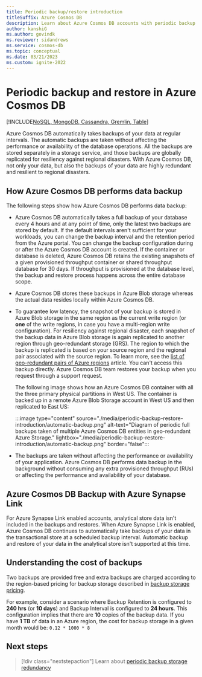 ```yaml
---
title: Periodic backup/restore introduction
titleSuffix: Azure Cosmos DB
description: Learn about Azure Cosmos DB accounts with periodic backup retention and restoration capabilities at a specified interval.
author: kanshiG
ms.author: govindk
ms.reviewer: sidandrews
ms.service: cosmos-db
ms.topic: conceptual
ms.date: 03/21/2023
ms.custom: ignite-2022
---
```


# Periodic backup and restore in Azure Cosmos DB

[!INCLUDE[NoSQL, MongoDB, Cassandra, Gremlin, Table](includes/appliesto-nosql-mongodb-cassandra-gremlin-table.md)]

Azure Cosmos DB automatically takes backups of your data at regular intervals. The automatic backups are taken without affecting the performance or availability of the database operations. All the backups are stored separately in a storage service, and those backups are globally replicated for resiliency against regional disasters. With Azure Cosmos DB, not only your data, but also the backups of your data are highly redundant and resilient to regional disasters.

## How Azure Cosmos DB performs data backup

The following steps show how Azure Cosmos DB performs data backup:

- Azure Cosmos DB automatically takes a full backup of your database every 4 hours and at any point of time, only the latest two backups are stored by default. If the default intervals aren't sufficient for your workloads, you can change the backup interval and the retention period from the Azure portal. You can change the backup configuration during or after the Azure Cosmos DB account is created. If the container or database is deleted, Azure Cosmos DB retains the existing snapshots of a given provisioned throughput container or shared throughput database for 30 days. If  throughput is provisioned at the database level, the backup and restore process happens across the entire database scope.

- Azure Cosmos DB stores these backups in Azure Blob storage whereas the actual data resides locally within Azure Cosmos DB.

- To guarantee low latency, the snapshot of your backup is stored in Azure Blob storage in the same region as the current write region (or **one** of the write regions, in case you have a multi-region write configuration). For resiliency against regional disaster, each snapshot of the backup data in Azure Blob storage is again replicated to another region through geo-redundant storage (GRS). The region to which the backup is replicated is based on your source region and the regional pair associated with the source region. To learn more, see the [list of geo-redundant pairs of Azure regions](../availability-zones/cross-region-replication-azure.md) article. You can't access this backup directly. Azure Cosmos DB team restores your backup when you request through a support request.

  The following image shows how an Azure Cosmos DB container with all the three primary physical partitions in West US. The container is backed up in a remote Azure Blob Storage account in West US and then replicated to East US:

  :::image type="content" source="./media/periodic-backup-restore-introduction/automatic-backup.png" alt-text="Diagram of periodic full backups taken of multiple Azure Cosmos DB entities in geo-redundant Azure Storage." lightbox="./media/periodic-backup-restore-introduction/automatic-backup.png" border="false":::

- The backups are taken without affecting the performance or availability of your application. Azure Cosmos DB performs data backup in the background without consuming any extra provisioned throughput (RUs) or affecting the performance and availability of your database.

## Azure Cosmos DB Backup with Azure Synapse Link

For Azure Synapse Link enabled accounts, analytical store data isn't included in the backups and restores. When Azure Synapse Link is enabled, Azure Cosmos DB continues to automatically take backups of your data in the transactional store at a scheduled backup interval. Automatic backup and restore of your data in the analytical store isn't supported at this time.

## Understanding the cost of backups

Two backups are provided free and extra backups are charged according to the region-based pricing for backup storage described in [backup storage pricing](https://azure.microsoft.com/pricing/details/cosmos-db/).

For example, consider a scenario where Backup Retention is configured to **240 hrs** (or **10 days**) and Backup Interval is configured to **24 hours**. This configuration implies that there are **10** copies of the backup data. If you have **1 TB** of data in an Azure region, the cost for backup storage in a given month would be: `0.12 * 1000 * 8`

## Next steps

> [!div class="nextstepaction"]
> Learn about [periodic backup storage redundancy](periodic-backup-storage-redundancy.md)
